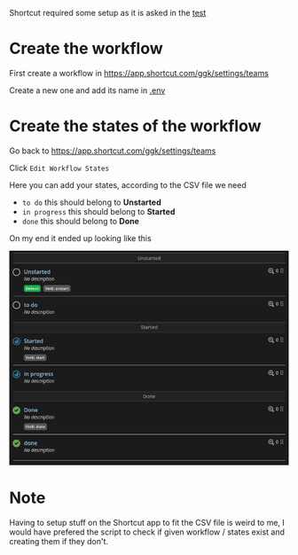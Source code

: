 Shortcut required some setup as it is asked in the [test](/doc/tech_test.md)


# Create the workflow

First create a workflow in https://app.shortcut.com/ggk/settings/teams

Create a new one and add its name in [.env](../.env)

# Create the states of the workflow

Go back to https://app.shortcut.com/ggk/settings/teams

Click `Edit Workflow States`

Here you can add your states, according to the CSV file we need

- `to do` this should belong to **Unstarted**
- `in progress` this should belong to **Started**
- `done` this should belong to **Done**

On my end it ended up looking like this 

![states](res/workflow_states.png)



# Note

Having to setup stuff on the Shortcut app to fit the CSV file is weird to me, I would have prefered the script to check if given workflow / states exist and creating them if they don't.